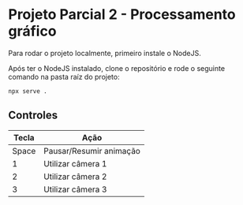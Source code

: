 # Projeto Parcial 2 - Processamento gráfico



Para rodar o projeto localmente, primeiro instale o NodeJS.

Após ter o NodeJS instalado, clone o repositório e rode o seguinte comando na pasta raíz do projeto:
```
npx serve .
```
## Controles

| Tecla     | Ação                    |
| --------- | ----------------------- |
| Space     | Pausar/Resumir animação |
| 1         | Utilizar câmera 1       |
| 2         | Utilizar câmera 2       |
| 3         | Utilizar câmera 3       |

